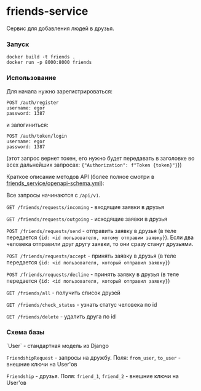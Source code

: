 <h1>friends-service</h1>
Сервис для добавления людей в друзья.

<h3>Запуск</h3>

```
docker build -t friends .
docker run -p 8000:8000 friends
```

<h3>Использование</h3>

Для начала нужно зарегистрироваться:

```
POST /auth/register
username: egor
password: 1387
```

и залогиниться:

```
POST /auth/token/login
username: egor
password: 1387
```
(этот запрос вернет токен, его нужно будет передавать в заголовке во всех дальнейших запросах: `{"Authorization": f"Token {token}"}`))

Краткое описание методов API (более полное смотри в [friends_service/openapi-schema.yml](friends_service/openapi-schema.yml)):

Все запросы начинаются с ```/api/v1```.

`GET /friends/requests/incoming` - входящие заявки в друзья

`GET /friends/requests/outgoing` - исходящие заявки в друзья

`POST /friends/requests/send` - отправить заявку в друзья (в теле передается `{id: <id пользователя, котому отправим заявку}`). Если два человека отправили друг другу заявки, то они сразу станут друзьями.

`POST /friends/requests/accept` - принять заявку в друзья (в теле передается `{id: <id пользователя, который отправил заявку}`)

`POST /friends/requests/decline` - принять заявку в друзья (в теле передается `{id: <id пользователя, который отправил заявку}`)

`GET /friends/all` - получить список друзей

`GET /friends/check_status` - узнать статус человека по id

`GET /friends/delete` - удалить друга по id


<h3>Схема базы</h3>
`User` - стандартная модель из Django

`FriendshipRequest` - запросы на дружбу. Поля: `from_user`, `to_user` - внешние ключи на User'ов

`Friendship` - друзья. Поля: `friend_1`, `friend_2` - внешние ключи на User'ов

